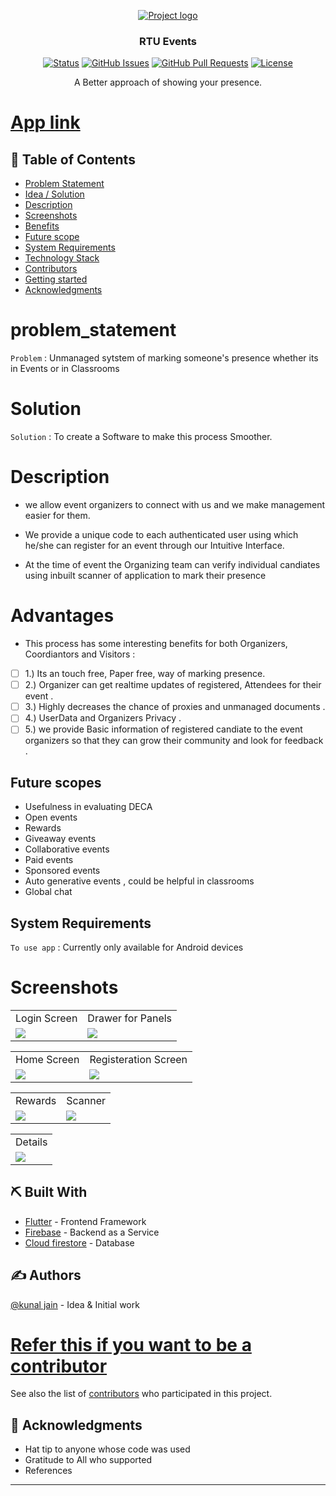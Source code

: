 
<p align="center">
  <a href="" rel="noopener">
 <img src="https://res.cloudinary.com/practicaldev/image/fetch/s--s2W_wOlh--/c_imagga_scale,f_auto,fl_progressive,h_420,q_auto,w_1000/https://dev-to-uploads.s3.amazonaws.com/uploads/articles/x0qr696jvvbnbexqpoj1.png" alt="Project logo"></a>
</p>
<h3 align="center">RTU Events</h3>

<div align="center">

  [![Status](https://img.shields.io/badge/status-active-success.svg)]() 
  [![GitHub Issues](https://img.shields.io/github/issues/kunaljainwin/student-activity-center.svg)](https://github.com/kunaljainwin/student-activity-center/issues)
  [![GitHub Pull Requests](https://img.shields.io/github/issues-pr/kunaljainwin/student-activity-center.svg)](https://github.com/kylelobo/https://github.com/kunaljainwin/student-activity-center/pulls)
  [![License](https://img.shields.io/badge/license-MIT-blue.svg)](/LICENSE)

</div>

<p align="center">A Better approach of showing your presence.
    <br> 
</p>

#  [App link](https://appdistribution.firebase.dev/i/fe64b0480cd86b2e)

## 📝 Table of Contents
- [Problem Statement](#problem_statement)
- [Idea / Solution](#idea)
- [Description](#description)
- [Screenshots](#ss)
- [Benefits](#benefits)
- [Future scope](#future)
- [System Requirements](#system)
- [Technology Stack](#tech_stack)
- [Contributors](#authors)
- [Getting started](https://github.com/kunaljainwin/student-activity-center/blob/0bbdadcdfac462f64271c3d04ddbf1fd624eabcc/recepie.md)
- [Acknowledgments](#acknowledgments)
<!-- - [Dependencies / Limitations](#limitations) -->
<!-- - [Future Scope](#future_scope) -->


# problem_statement <a name = "problem_statement"></a>
`Problem` : Unmanaged sytstem of marking someone's presence whether its in Events or in Classrooms

# Solution <a name="idea"></a>
`Solution` : To create a Software to make this process Smoother.

# Description <a name="description"></a>

- we allow event organizers to  connect with us and we make management easier for them.

- We provide a unique code to each authenticated user using which he/she can register for an event through our Intuitive Interface. 

- At the time of event the Organizing team can verify individual candiates using inbuilt scanner of application to mark their presence

# Advantages <a name="benefits"><a/>
- This process has some interesting benefits for both Organizers, Coordiantors  and Visitors :
- [ ] 1.) Its an touch free, Paper free, way of marking presence.
- [ ] 2.) Organizer can get realtime updates of registered, Attendees for their event .
- [ ] 3.) Highly decreases the chance of proxies and unmanaged documents .
- [ ] 4.) UserData and Organizers Privacy .
- [ ] 5.) we provide Basic information of registered candiate to the event organizers so that they can grow their community and look for feedback .

##  Future scopes <a name = "future"></a>
- Usefulness in evaluating DECA
- Open events 
- Rewards
- Giveaway events
- Collaborative events
- Paid events
- Sponsored events
- Auto generative events , could be helpful in classrooms
- Global chat


## System Requirements <a name="system"></a>
`To use app` : Currently only available for Android devices



<!-- ## ⛓️ Dependencies / Limitations <a name = "limitations"></a>
- What are the dependencies of your project?
- Describe each limitation in detailed but concise terms
- Explain why each limitation exists
- Provide the reasons why each limitation could not be overcome using the method(s) chosen to acquire.
- Assess the impact of each limitation in relation to the overall findings and conclusions of your project, and if 
appropriate, describe how these limitations could point to the need for further research.
 -->
<!-- ## 🚀 Future Scope <a name = "future_scope"></a>
Write about what you could not develop during the course of the Hackathon; and about what your project can achieve 
in the future. -->

<!-- ## 🏁 Getting Started <a name = "getting_started"></a>
These instructions will get you a copy of the project up and running on your local machine for development 
and testing purposes. See [deployment](#deployment) for notes on how to deploy the project on a live system.

### Prerequisites

What things you need to install the software and how to install them.

```
Give examples
```

### Installing

A step by step series of examples that tell you how to get a development env running.

Say what the step will be

```
Give the example
```

And repeat

```
until finished
```

## 🎈 Usage <a name="usage"></a>
Add notes about how to use the system. -->

# Screenshots <a name="ss"><a/>
  
<table>
  <tr>
    <td>  Login Screen</td>
     <td>  Drawer for Panels</td>
     </tr>
  <tr>
    <td><img src="https://dev-to-uploads.s3.amazonaws.com/uploads/articles/ydeiix5dzo5tj9y86hqq.png" ></td>
    <td><img src="https://user-images.githubusercontent.com/72144717/221110218-d90460bb-ca42-4d73-9ce9-c9d8dd795fa9.jpeg" ></td>
  

  </tr>
 </table>
<table>
  <tr>
    <td>  Home Screen</td>
     <td>  Registeration Screen</td>
     </tr>
  <tr>
    <td><img src="https://user-images.githubusercontent.com/72144717/221109494-15ddd9ac-84b9-4b79-9e73-d16c7c5303db.jpeg">
</td>
    <td><img src="https://dev-to-uploads.s3.amazonaws.com/uploads/articles/f0m1kvzxuka9baha419e.jpeg" ></td>
  
  </tr>
 </table>

<table>
  <tr>
    <td>  Rewards</td>
    <td>  Scanner</td>
  </tr>
  <tr>
<td><img src="https://dev-to-uploads.s3.amazonaws.com/uploads/articles/rmydiyr6qd8fr99z73df.png"></td>
<td><img src="https://dev-to-uploads.s3.amazonaws.com/uploads/articles/he4kmpvrlera1lhfdkc7.jpeg"></td>

  </tr>
 </table>
  
  <table>
  <tr>
     <td>  Details</td>
  </tr>
  <tr>
<td><img src="https://user-images.githubusercontent.com/72144717/209308678-0af21947-a677-4ab2-bbbb-ebe2331dcbd2.png"></td>
<!-- <td><img src="https://dev-to-uploads.s3.amazonaws.com/uploads/articles/he4kmpvrlera1lhfdkc7.jpeg"></td> -->
  </tr>
 </table>

## ⛏️ Built With <a name = "tech_stack"></a>

- [Flutter](https://expressjs.com/) - Frontend Framework
- [Firebase](https://vuejs.org/) - Backend as a Service
- [Cloud firestore](https://firebase.google.com/docs/firestore) - Database 
  
## ✍️ Authors <a name = "authors"></a>
[@kunal jain](https://github.com/kunaljainwin) - Idea & Initial work

# [Refer this if you want to be a contributor ](https://github.com/kunaljainwin/student-activity-center/blob/4c16aca33d45ecaa343fd6beb8fd9ba91d2c249f/recepie.md)

See also the list of [contributors](https://github.com//kunaljainwin/student-activity-center/contributors) 
who participated in this project.

## 🎉 Acknowledgments <a name = "acknowledgments"></a>
- Hat tip to anyone whose code was used
- Gratitude to All who supported
- References
  
---




